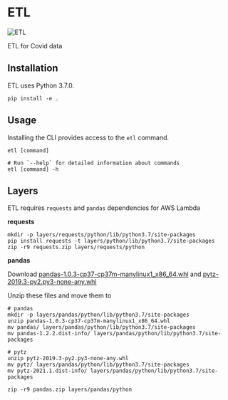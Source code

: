 # ETL
![ETL](https://github.com/johnclaro/etl/actions/workflows/main.yml/badge.svg)

ETL for Covid data

## Installation

ETL uses Python 3.7.0.
```sh-session
pip install -e .
```

## Usage

Installing the CLI provides access to the `etl` command.
```sh-session
etl [command]

# Run `--help` for detailed information about commands
etl [command] -h
```

## Layers

ETL requires `requests` and `pandas` dependencies for AWS Lambda

**requests**

```sh-session
mkdir -p layers/requests/python/lib/python3.7/site-packages
pip install requests -t layers/python/lib/python3.7/site-packages
zip -r9 requests.zip layers/requests/python
```

**pandas**

Download [pandas-1.0.3-cp37-cp37m-manylinux1_x86_64.whl](https://pypi.org/project/pandas/#files)
and [pytz-2019.3-py2.py3-none-any.whl](https://pypi.org/project/pytz/#files)

Unzip these files and move them to 
```sh-session
# pandas
mkdir -p layers/pandas/python/lib/python3.7/site-packages
unzip pandas-1.0.3-cp37-cp37m-manylinux1_x86_64.whl
mv pandas/ layers/pandas/python/lib/python3.7/site-packages
mv pandas-1.2.2.dist-info/ layers/pandas/python/lib/python3.7/site-packages

# pytz
unzip pytz-2019.3-py2.py3-none-any.whl
mv pytz/ layers/pandas/python/lib/python3.7/site-packages
mv pytz-2021.1.dist-info/ layers/pandas/python/lib/python3.7/site-packages

zip -r9 pandas.zip layers/pandas/python
```
